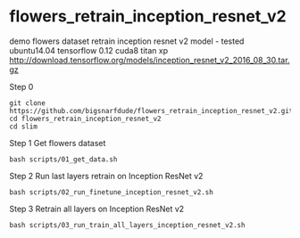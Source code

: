 # flowers_retrain_inception_resnet_v2
demo flowers dataset retrain inception resnet v2 model - tested ubuntu14.04 tensorflow 0.12 cuda8 titan xp
http://download.tensorflow.org/models/inception_resnet_v2_2016_08_30.tar.gz

Step 0

```
git clone https://github.com/bigsnarfdude/flowers_retrain_inception_resnet_v2.git
cd flowers_retrain_inception_resnet_v2
cd slim
```

Step 1
Get flowers dataset

```
bash scripts/01_get_data.sh
```

Step 2
Run last layers retrain on Inception ResNet v2

```
bash scripts/02_run_finetune_inception_resnet_v2.sh	
```

Step 3
Retrain all layers on Inception ResNet v2

```
bash scripts/03_run_train_all_layers_inception_resnet_v2.sh
```

